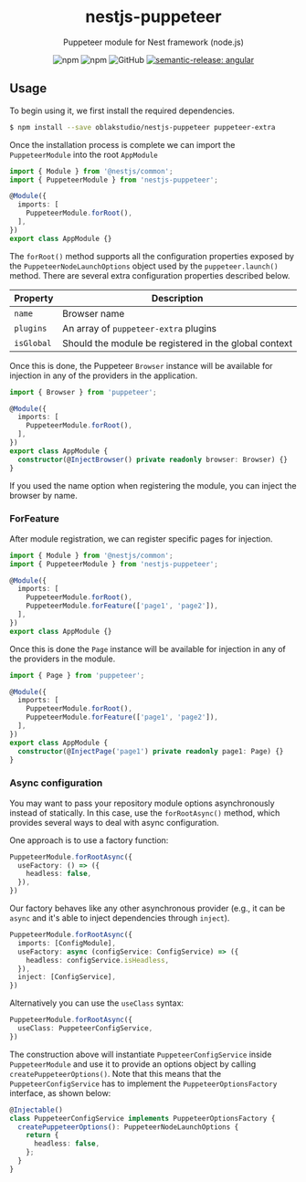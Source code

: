<div align="center">

# nestjs-puppeteer
Puppeteer module for Nest framework (node.js)

![npm](https://img.shields.io/npm/v/nestjs-puppeteer)
![npm](https://img.shields.io/npm/dm/nestjs-puppeteer)
![GitHub](https://img.shields.io/github/license/oblakstudio/nestjs-puppeteer)
[![semantic-release: angular](https://img.shields.io/badge/semantic--release-angular-e10079?logo=semantic-release)](https://github.com/semantic-release/semantic-release)

</div>

## Usage

To begin using it, we first install the required dependencies.

```sh
$ npm install --save oblakstudio/nestjs-puppeteer puppeteer-extra
```

Once the installation process is complete we can import the ``PuppeteerModule`` into the root ``AppModule``

```ts
import { Module } from '@nestjs/common';
import { PuppeteerModule } from 'nestjs-puppeteer';

@Module({
  imports: [
    PuppeteerModule.forRoot(),
  ],
})
export class AppModule {}
```

The ``forRoot()`` method supports all the configuration properties exposed by the ``PuppeteerNodeLaunchOptions`` object used by the ``puppeteer.launch()`` method. There are several extra configuration properties described below.


| Property  | Description |
| ------------- | ------------- |
| ``name``  | Browser name  |
| ``plugins``  | An array of ``puppeteer-extra`` plugins  |
| ``isGlobal`` | Should the module be registered in the global context |

Once this is done, the Puppeteer ``Browser`` instance will be available for injection in any of the providers in the application.

```ts
import { Browser } from 'puppeteer';

@Module({
  imports: [
    PuppeteerModule.forRoot(),
  ],
})
export class AppModule {
  constructor(@InjectBrowser() private readonly browser: Browser) {}
}
```

If you used the name option when registering the module, you can inject the browser by name.

### ForFeature

After module registration, we can register specific pages for injection.

```ts
import { Module } from '@nestjs/common';
import { PuppeteerModule } from 'nestjs-puppeteer';

@Module({
  imports: [
    PuppeteerModule.forRoot(),
    PuppeteerModule.forFeature(['page1', 'page2']),
  ],
})
export class AppModule {}
```

Once this is done the ``Page`` instance will be available for injection in any of the providers in the module.

```ts
import { Page } from 'puppeteer';

@Module({
  imports: [
    PuppeteerModule.forRoot(),
    PuppeteerModule.forFeature(['page1', 'page2']),
  ],
})
export class AppModule {
  constructor(@InjectPage('page1') private readonly page1: Page) {}
}
```


### Async configuration

You may want to pass your repository module options asynchronously instead of statically. In this case, use the ``forRootAsync()`` method, which provides several ways to deal with async configuration.

One approach is to use a factory function:

```ts
PuppeteerModule.forRootAsync({
  useFactory: () => ({
    headless: false,
  }),
})
```

Our factory behaves like any other asynchronous provider (e.g., it can be ``async`` and it's able to inject dependencies through ``inject``).

```ts
PuppeteerModule.forRootAsync({
  imports: [ConfigModule],
  useFactory: async (configService: ConfigService) => ({
    headless: configService.isHeadless,
  }),
  inject: [ConfigService],
})
```

Alternatively you can use the ``useClass`` syntax:

```ts
PuppeteerModule.forRootAsync({
  useClass: PuppeteerConfigService,
})
```
The construction above will instantiate ``PuppeteerConfigService`` inside ``PuppeteerModule`` and use it to provide an options object by calling ``createPuppeteerOptions()``. Note that this means that the ``PuppeteerConfigService`` has to implement the ``PuppeteerOptionsFactory`` interface, as shown below:

```ts
@Injectable()
class PuppeteerConfigService implements PuppeteerOptionsFactory {
  createPuppeteerOptions(): PuppeteerNodeLaunchOptions {
    return {
      headless: false,
    };
  }
}
```
